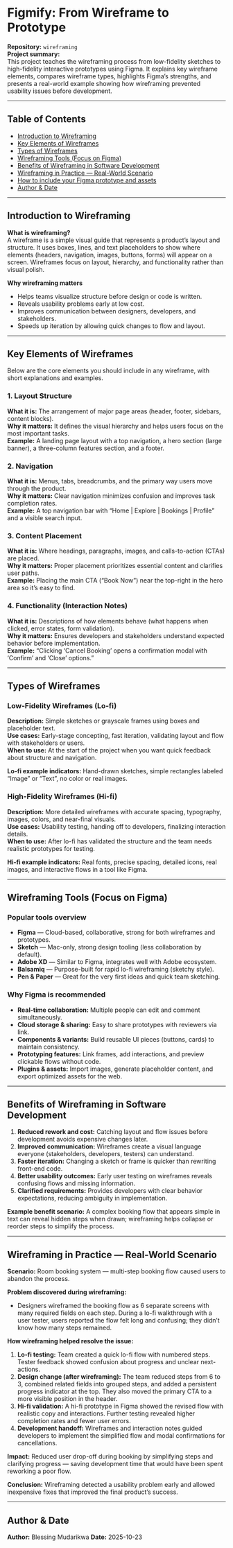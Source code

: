 # Figmify: From Wireframe to Prototype

**Repository:** `wireframing`  
**Project summary:**  
This project teaches the wireframing process from low-fidelity sketches to high-fidelity interactive prototypes using Figma. It explains key wireframe elements, compares wireframe types, highlights Figma’s strengths, and presents a real-world example showing how wireframing prevented usability issues before development.

---

## Table of Contents
- [Introduction to Wireframing](#introduction-to-wireframing)
- [Key Elements of Wireframes](#key-elements-of-wireframes)
- [Types of Wireframes](#types-of-wireframes)
- [Wireframing Tools (Focus on Figma)](#wireframing-tools-focus-on-figma)
- [Benefits of Wireframing in Software Development](#benefits-of-wireframing-in-software-development)
- [Wireframing in Practice — Real-World Scenario](#wireframing-in-practice---real-world-scenario)
- [How to include your Figma prototype and assets](#how-to-include-your-figma-prototype-and-assets)
- [Author & Date](#author--date)

---

## Introduction to Wireframing
**What is wireframing?**  
A wireframe is a simple visual guide that represents a product’s layout and structure. It uses boxes, lines, and text placeholders to show where elements (headers, navigation, images, buttons, forms) will appear on a screen. Wireframes focus on layout, hierarchy, and functionality rather than visual polish.

**Why wireframing matters**  
- Helps teams visualize structure before design or code is written.  
- Reveals usability problems early at low cost.  
- Improves communication between designers, developers, and stakeholders.  
- Speeds up iteration by allowing quick changes to flow and layout.

---

## Key Elements of Wireframes
Below are the core elements you should include in any wireframe, with short explanations and examples.

### 1. Layout Structure
**What it is:** The arrangement of major page areas (header, footer, sidebars, content blocks).  
**Why it matters:** It defines the visual hierarchy and helps users focus on the most important tasks.  
**Example:** A landing page layout with a top navigation, a hero section (large banner), a three-column features section, and a footer.

### 2. Navigation
**What it is:** Menus, tabs, breadcrumbs, and the primary way users move through the product.  
**Why it matters:** Clear navigation minimizes confusion and improves task completion rates.  
**Example:** A top navigation bar with “Home | Explore | Bookings | Profile” and a visible search input.

### 3. Content Placement
**What it is:** Where headings, paragraphs, images, and calls-to-action (CTAs) are placed.  
**Why it matters:** Proper placement prioritizes essential content and clarifies user paths.  
**Example:** Placing the main CTA (“Book Now”) near the top-right in the hero area so it’s easy to find.

### 4. Functionality (Interaction Notes)
**What it is:** Descriptions of how elements behave (what happens when clicked, error states, form validation).  
**Why it matters:** Ensures developers and stakeholders understand expected behavior before implementation.  
**Example:** “Clicking ‘Cancel Booking’ opens a confirmation modal with ‘Confirm’ and ‘Close’ options.”

---

## Types of Wireframes
### Low-Fidelity Wireframes (Lo-fi)
**Description:** Simple sketches or grayscale frames using boxes and placeholder text.  
**Use cases:** Early-stage concepting, fast iteration, validating layout and flow with stakeholders or users.  
**When to use:** At the start of the project when you want quick feedback about structure and navigation.

**Lo-fi example indicators:** Hand-drawn sketches, simple rectangles labeled “Image” or “Text”, no color or real images.

### High-Fidelity Wireframes (Hi-fi)
**Description:** More detailed wireframes with accurate spacing, typography, images, colors, and near-final visuals.  
**Use cases:** Usability testing, handing off to developers, finalizing interaction details.  
**When to use:** After lo-fi has validated the structure and the team needs realistic prototypes for testing.

**Hi-fi example indicators:** Real fonts, precise spacing, detailed icons, real images, and interactive flows in a tool like Figma.

---

## Wireframing Tools (Focus on Figma)
### Popular tools overview
- **Figma** — Cloud-based, collaborative, strong for both wireframes and prototypes.  
- **Sketch** — Mac-only, strong design tooling (less collaboration by default).  
- **Adobe XD** — Similar to Figma, integrates well with Adobe ecosystem.  
- **Balsamiq** — Purpose-built for rapid lo-fi wireframing (sketchy style).  
- **Pen & Paper** — Great for the very first ideas and quick team sketching.

### Why Figma is recommended
- **Real-time collaboration:** Multiple people can edit and comment simultaneously.  
- **Cloud storage & sharing:** Easy to share prototypes with reviewers via link.  
- **Components & variants:** Build reusable UI pieces (buttons, cards) to maintain consistency.  
- **Prototyping features:** Link frames, add interactions, and preview clickable flows without code.  
- **Plugins & assets:** Import images, generate placeholder content, and export optimized assets for the web.

---

## Benefits of Wireframing in Software Development
1. **Reduced rework and cost:** Catching layout and flow issues before development avoids expensive changes later.  
2. **Improved communication:** Wireframes create a visual language everyone (stakeholders, developers, testers) can understand.  
3. **Faster iteration:** Changing a sketch or frame is quicker than rewriting front-end code.  
4. **Better usability outcomes:** Early user testing on wireframes reveals confusing flows and missing information.  
5. **Clarified requirements:** Provides developers with clear behavior expectations, reducing ambiguity in implementation.

**Example benefit scenario:** A complex booking flow that appears simple in text can reveal hidden steps when drawn; wireframing helps collapse or reorder steps to simplify the process.

---

## Wireframing in Practice — Real-World Scenario
**Scenario:** Room booking system — multi-step booking flow caused users to abandon the process.

**Problem discovered during wireframing:**  
- Designers wireframed the booking flow as 6 separate screens with many required fields on each step. During a lo-fi walkthrough with a user tester, users reported the flow felt long and confusing; they didn’t know how many steps remained.

**How wireframing helped resolve the issue:**  
1. **Lo-fi testing:** Team created a quick lo-fi flow with numbered steps. Tester feedback showed confusion about progress and unclear next-actions.  
2. **Design change (after wireframing):** The team reduced steps from 6 to 3, combined related fields into grouped steps, and added a persistent progress indicator at the top. They also moved the primary CTA to a more visible position in the header.  
3. **Hi-fi validation:** A hi-fi prototype in Figma showed the revised flow with realistic copy and interactions. Further testing revealed higher completion rates and fewer user errors.  
4. **Development handoff:** Wireframes and interaction notes guided developers to implement the simplified flow and modal confirmations for cancellations.

**Impact:** Reduced user drop-off during booking by simplifying steps and clarifying progress — saving development time that would have been spent reworking a poor flow.

**Conclusion:** Wireframing detected a usability problem early and allowed inexpensive fixes that improved the final product’s success.

---
## Author & Date
**Author:** Blessing Mudarikwa 
**Date:** 2025-10-23




